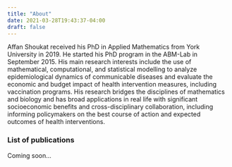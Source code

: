 ```yaml
---
title: "About"
date: 2021-03-28T19:43:37-04:00
draft: false
---
```


Affan Shoukat received his PhD in Applied Mathematics from York University in 2019. He started his PhD program in the ABM-Lab in September 2015. His main research interests include the use of mathematical, computational, and statistical modelling to analyze epidemiological dynamics of communicable diseases and evaluate the economic and budget impact of health intervention measures, including vaccination programs. His research bridges the disciplines of mathematics and biology and has broad applications in real life with significant socioeconomic benefits and cross-disciplinary collaboration, including informing policymakers on the best course of action and expected outcomes of health interventions.

### List of publications
Coming soon...